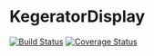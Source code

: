 # KegeratorDisplay

[![Build Status](https://travis-ci.com/denvercoder98/KegeratorDisplay.svg?token=XqKupTjkWmYQhH8Lmh55&branch=develop)](https://travis-ci.com/denvercoder98/KegeratorDisplay)
[![Coverage Status](https://coveralls.io/repos/github/denvercoder98/KegeratorDisplay/badge.svg?branch=develop)](https://coveralls.io/github/denvercoder98/KegeratorDisplay?branch=develop)


